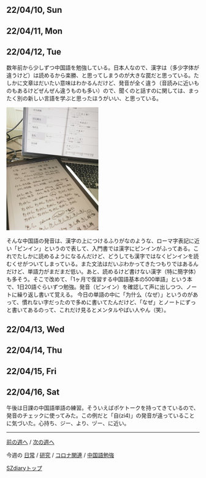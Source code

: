 ## 22/04/10, Sun

## 22/04/11, Mon

## 22/04/12, Tue

数年前から少しずつ中国語を勉強している。日本人なので、漢字は（多少字体が違うけど）は読めるから楽勝、と思ってしまうのが大きな罠だと思っている。たしかに文章はだいたい意味はわかるんだけど、発音が全く違う（音読みに近いものもあるけどぜんぜん違うものも多い）ので、聞くのと話すのに関しては、まったく別の新しい言語を学ぶと思ったほうがいい、と思っている。

<img src="https://github.com/akita11/SZdiary/blob/main/diary/photo/2022-04-12_17.08.49.jpg" width="240px">

そんな中国語の発音は、漢字の上につけるふりがなのような、ローマ字表記に近い「ピンイン」というので表して、入門書では漢字にピンインがふってある。これでたしかに読めるようになるんだけど、どうしても漢字ではなくピンインを読むくせがついてしまっている。また文法はだいぶわかってきたつもりではあるんだけど、単語力がまだまだ低い。あと、読めるけど書けない漢字（特に簡字体）も多そう。そこで改めて、「1ヶ月で復習する中国語基本の500単語」という本で、1日20語ぐらいずつ勉強。発音（ピンイン）を確認して声に出しつつ、ノートに繰り返し書いて覚える。
今日の単語の中に「为什么（なぜ）」というのがあって、慣れない字だったので多めに書いてたんだけど、「なぜ」とノートにずっと書いてあるのって、これだけ見るとメンタルやばい人やん（笑）。


## 22/04/13, Wed


## 22/04/14, Thu


## 22/04/15, Fri


## 22/04/16, Sat

午後は日課の中国語単語の練習。そういえばポケトークを持ってきているので、発音のチェックに使ってみた。この例だと「自(zi4)」の発音が違っていることに気づいた。心持ち、ジー、より、ヅー、に近い。

***

[前の週へ](2204-2.md) /
[次の週へ](2204-4.md)

今週の
[日常](../diary/2204-3.md) /
[研究](../research/2204-3.md) /
[コロナ関連](../covid19/2204-3.md) / 
[中国語勉強](../chinese/2204-2.md)

[SZdiaryトップ](../../README.md)
